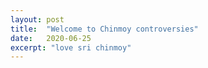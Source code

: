 ```yaml
---
layout: post
title:  "Welcome to Chinmoy controversies"
date:   2020-06-25
excerpt: "love sri chinmoy"
---
```

